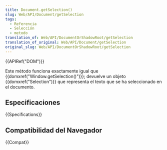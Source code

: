 ```yaml
---
title: Document.getSelection()
slug: Web/API/Document/getSelection
tags:
  - Referencia
  - Selección
  - metodo
translation_of: Web/API/DocumentOrShadowRoot/getSelection
translation_of_original: Web/API/Document/getSelection
original_slug: Web/API/DocumentOrShadowRoot/getSelection
---
```


{{APIRef("DOM")}}

Este método funciona exactamente igual que {{domxref("Window.getSelection()")}}; devuelve un objeto {{domxref("Selection")}} que representa el texto que se ha seleccionado en el documento.

## Especificaciones

{{Specifications}}

## Compatibilidad del Navegador

{{Compat}}
